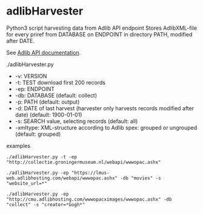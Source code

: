 # adlibHarvester

Python3 script harvesting data from Adlib API endpoint
Stores AdlibXML-file for every priref from DATABASE on ENDPOINT in directory PATH, modified after DATE.

See [Adlib API documentation](https://api.adlibsoft.com/).

./adlibHarvester.py

* -v:  VERSION
* -t:  TEST download first 200 records
* -ep: ENDPOINT
* -db: DATABASE (default: collect)
* -p:  PATH (default: output\)
* -d:  DATE of last harvest (harvester only harvests records modified after date) (default: 1900-01-01)
* -s:  SEARCH value, selecting records (default: all)
* -xmltype: XML-structure according to Adlib spex: grouped or ungrouped (default: grouped)

examples
```
./adlibHarvester.py -t -ep "http://collectie.groningermuseum.nl/webapi/wwwopac.ashx"
```

```
./adlibHarvester.py -ep "https://lmus-web.adlibhosting.com/webapi/wwwopac.ashx" -db "movies" -s "website_url=*"
```

```
./adlibHarvester.py -ep "http://cmu.adlibhosting.com/wwwopacximages/wwwopac.ashx" -db "collect" -s "creator=*Gogh*"
```
